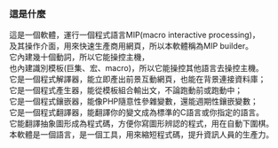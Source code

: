 ### 這是什麼
  這是一個軟體，運行一個程式語言MIP(macro interactive processing)，   <br>
  及其操作介面，用來快速生產商用網頁，所以本軟體稱為MIP builder。     <br>
  它內建幾十個動詞，所以它能操控主機，                                <br>
  也內建識別模板(巨集、宏、macro)，所以它能操控其他語言去操控主機。   <br>
  它是一個程式解譯器，能立即產出前景互動網頁，也能在背景連接資料庫；  <br>
  它是一個程式產生器，能從模板組合輸出文，不論跑動前或跑動中；        <br>
  它是一個程式鑲嵌器，能像PHP隨意性參雜變數，還能週期性鑲嵌變數；     <br>
  它是一個程式翻譯器，能翻譯你的變文成為標準的C語言或你指定的語言。   <br>
  它能翻譯抽象圖形成為程式碼，方便你寫圖形辨認的程式，用在自動下圍棋。<br>
  本軟體是一個語言，是一個工具，用來縮短程式碼，提升資訊人員的生產力。<br>
  
